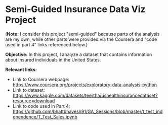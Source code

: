 # Semi-Guided Insurance Data Viz Project

(**Note:** I consider this project "semi-guided" because parts of the analysis are my own, while other parts were provided via the Coursera and "code used in part 4" links referenced below.)

**Objective:** In this project, I analyze a dataset that contains information about insured individuals in the United States.

**Relevant links:**

- Link to Coursera webpage: https://www.coursera.org/projects/exploratory-data-analysis-python
- Link to dataset: https://www.kaggle.com/datasets/teertha/ushealthinsurancedataset?resource=download
- Link to code used in Part 4: https://github.com/bhattbhavesh91/GA_Sessions/blob/master/t_test_independence/T_Test_Sales.ipynb
